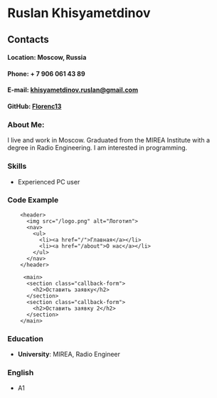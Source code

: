 # Ruslan Khisyametdinov
## Contacts ##
#### **Location**: Moscow, Russia ####
#### **Phone**: + 7 906 061 43 89 ####
#### **E-mail**: khisyametdinov.ruslan@gmail.com ####
#### **GitHub**: [Florenc13](https://github.com/Florenc13) ####
### About Me: ###
I live and work in Moscow. Graduated from the MIREA Institute with a degree in Radio Engineering. I am interested in programming.
### Skills ###
* Experienced PC user
### Code Example ###
        <header>
          <img src="/logo.png" alt="Логотип">
          <nav>
            <ul>
              <li><a href="/">Главная</a></li>
              <li><a href="/about">О нас</a></li>
            </ul>
          </nav>
        </header>
           
         <main>
          <section class="callback-form">
            <h2>Оставить заявку</h2>
          </section>
          <section class="callback-form">
            <h2>Оставить заявку 2</h2>
          </section>
        </main>

### Education ###
* **University**: MIREA, Radio Engineer
### English ###
* A1
